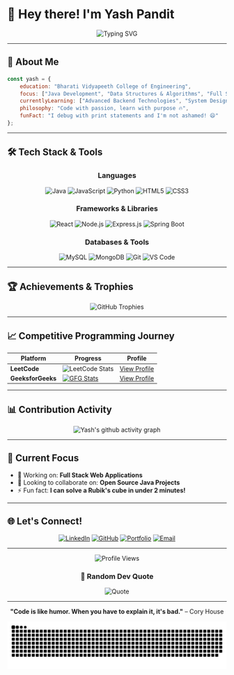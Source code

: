 # 👋 Hey there! I'm Yash Pandit

<div align="center">
  <img src="https://readme-typing-svg.herokuapp.com?font=Fira+Code&weight=500&size=25&pause=1000&color=F75C7E&center=true&vCenter=true&width=600&lines=Student+%40+Bharati+Vidyapeeth+College;Passionate+Java+%26+Full+Stack+Developer;Always+Learning%2C+Always+Growing+🚀;DSA+Enthusiast+%26+Problem+Solver" alt="Typing SVG" />
</div>

---

## 🚀 About Me

```javascript
const yash = {
    education: "Bharati Vidyapeeth College of Engineering",
    focus: ["Java Development", "Data Structures & Algorithms", "Full Stack Development"],
    currentlyLearning: ["Advanced Backend Technologies", "System Design"],
    philosophy: "Code with passion, learn with purpose 🔥",
    funFact: "I debug with print statements and I'm not ashamed! 😄"
};
```

---

## 🛠️ Tech Stack & Tools

<div align="center">

### Languages
![Java](https://img.shields.io/badge/Java-ED8B00?style=for-the-badge&logo=openjdk&logoColor=white)
![JavaScript](https://img.shields.io/badge/JavaScript-F7DF1E?style=for-the-badge&logo=javascript&logoColor=black)
![Python](https://img.shields.io/badge/Python-3776AB?style=for-the-badge&logo=python&logoColor=white)
![HTML5](https://img.shields.io/badge/HTML5-E34F26?style=for-the-badge&logo=html5&logoColor=white)
![CSS3](https://img.shields.io/badge/CSS3-1572B6?style=for-the-badge&logo=css3&logoColor=white)

### Frameworks & Libraries
![React](https://img.shields.io/badge/React-20232A?style=for-the-badge&logo=react&logoColor=61DAFB)
![Node.js](https://img.shields.io/badge/Node.js-43853D?style=for-the-badge&logo=node.js&logoColor=white)
![Express.js](https://img.shields.io/badge/Express.js-404D59?style=for-the-badge)
![Spring Boot](https://img.shields.io/badge/Spring_Boot-F2F4F9?style=for-the-badge&logo=spring-boot)

### Databases & Tools
![MySQL](https://img.shields.io/badge/MySQL-00000F?style=for-the-badge&logo=mysql&logoColor=white)
![MongoDB](https://img.shields.io/badge/MongoDB-4EA94B?style=for-the-badge&logo=mongodb&logoColor=white)
![Git](https://img.shields.io/badge/Git-F05032?style=for-the-badge&logo=git&logoColor=white)
![VS Code](https://img.shields.io/badge/Visual_Studio_Code-0078D4?style=for-the-badge&logo=visual%20studio%20code&logoColor=white)

</div>

---

## 🏆 Achievements & Trophies

<div align="center">
  
  ![GitHub Trophies](https://github-profile-trophy.vercel.app/?username=Itachiuchiha325&theme=onedark&no-frame=true&row=1&column=6)
  
</div>

---

## 📈 Competitive Programming Journey

<div align="center">

| Platform | Progress | Profile |
|----------|----------|---------|
| **LeetCode** | ![LeetCode Stats](https://leetcard.jacoblin.cool/Yash_Pandit04?theme=dark&font=Baloo&ext=contest) | [View Profile](https://leetcode.com/Yash_Pandit04/) |
| **GeeksforGeeks** | [![GFG Stats](https://gfgstatscard.vercel.app/yashpandit04?theme=dark)](https://auth.geeksforgeeks.org/user/yashpandit04/practice/) | [View Profile](https://auth.geeksforgeeks.org/user/yashpandit04/) |

</div>

---

## 📊 Contribution Activity

<div align="center">
  
  ![Yash's github activity graph](https://github-readme-activity-graph.vercel.app/graph?username=Itachiuchiha325&theme=react-dark&hide_border=true)

</div>

---

## 🎯 Current Focus

- 🔭 Working on: **Full Stack Web Applications**
- 👯 Looking to collaborate on: **Open Source Java Projects**
- ⚡ Fun fact: **I can solve a Rubik's cube in under 2 minutes!**

---

## 🌐 Let's Connect!

<div align="center">

[![LinkedIn](https://img.shields.io/badge/LinkedIn-0077B5?style=for-the-badge&logo=linkedin&logoColor=white)](https://linkedin.com/in/yash-pandit-a48230322)
[![GitHub](https://img.shields.io/badge/GitHub-100000?style=for-the-badge&logo=github&logoColor=white)](https://github.com/Itachiuchiha325)
[![Portfolio](https://img.shields.io/badge/Portfolio-FF5722?style=for-the-badge&logo=todoist&logoColor=white)](#)
[![Email](https://img.shields.io/badge/Gmail-D14836?style=for-the-badge&logo=gmail&logoColor=white)](mailto:pandityash2004@gmail.com)

</div>

---

<div align="center">
  
  ![Profile Views](https://komarev.com/ghpvc/?username=Itachiuchiha325&label=Profile%20views&color=0e75b6&style=for-the-badge)
  
  ### 💭 Random Dev Quote
  ![Quote](https://quotes-github-readme.vercel.app/api?type=horizontal&theme=radical)
  
  ---
  
  **"Code is like humor. When you have to explain it, it's bad."** – Cory House
  
  <img src="https://raw.githubusercontent.com/Platane/snk/output/github-contribution-grid-snake.svg" alt="Snake animation" />

</div>
